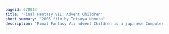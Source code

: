 ```yaml
---
pageid: 670013
title: "Final Fantasy VII: Advent Children"
short_summary: "2005 film by Tetsuya Nomura"
description: "Final Fantasy Vii advent Children is a japanese Computer Animation Film produced by shinji Hashimoto and yoshinori Kitase in 2005 directed by Tetsuya Nomura. Developed by Visual Works and Square Enix, Advent Children is part of the Compilation of Final Fantasy VII series of media, which is based in the world and continuity of the 1997 role-playing video game Final Fantasy VII. Final Fantasy Vii advent Children was released on Dvd and universal Media Discs on September 14 2005 with japanese Voice acting in Japan and on April 25 2006 with english Voice acting in north America and the Uk."
---
```

